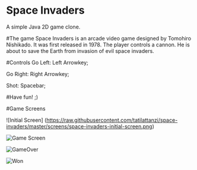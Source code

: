 # Space Invaders
A simple Java 2D game clone.


#The game
Space Invaders is an arcade video game designed by Tomohiro Nishikado. It was first released in 1978. The player controls a cannon. He is about to save the Earth from invasion of evil space 
invaders.


#Controls
Go Left: Left Arrowkey;

Go Right: Right Arrowkey;

Shot: Spacebar;



#Have fun! ;)


#Game Screens

![Initial Screen] (https://raw.githubusercontent.com/tatilattanzi/space-invaders/master/screens/space-invaders-initial-screen.png)

![Game Screen](https://raw.githubusercontent.com/tatilattanzi/space-invaders/master/screens/space-invaders-game-screen.png)

![GameOver](https://raw.githubusercontent.com/tatilattanzi/space-invaders/master/screens/space-invaders-gameover-screen.png)

![Won](https://raw.githubusercontent.com/tatilattanzi/space-invaders/master/screens/space-invaders-won-screen.png)
